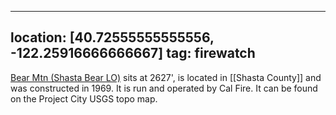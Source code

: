 
---
location: [40.72555555555556, -122.25916666666667]
tag: firewatch
---

[Bear Mtn (Shasta Bear LO)](http://www.peakbagging.com/CALookoutPhotos/ShastaBear.html) sits at 2627', is located in [[Shasta County]] and was constructed in 1969. It is run and operated by Cal Fire. It can be found on the Project City USGS topo map.
